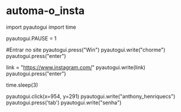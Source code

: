 # automa-o_insta

import pyautogui
import time

pyautogui.PAUSE = 1

#Entrar no site
pyautogui.press("Win")
pyautogui.write("chorme")
pyautogui.press("enter")

link = "https://www.instagram.com/"
pyautogui.write(link)
pyautogui.press("enter")

time.sleep(3)

pyautogui.click(x=954, y=291)
pyautogui.write("anthony_henriquecs")
pyautogui.press('tab')
pyautogui.write("senha")
